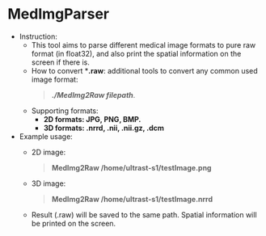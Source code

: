 # MedImgParser

+ Instruction:
   + This tool aims to parse different medical image formats to pure raw format (in float32), and also print the spatial information on the screen if there is. 
   + How to convert ***.raw**: additional tools to convert any common used image format: 
     > ***./MedImg2Raw filepath***. 
   + Supporting formats: 
     + **2D formats: JPG, PNG, BMP.** 
     + **3D formats: .nrrd, .nii, .nii.gz, .dcm**
+ Example usage: 
   + 2D image: 
     > **MedImg2Raw /home/ultrast-s1/testImage.png**
   + 3D image: 
     > **MedImg2Raw /home/ultrast-s1/testImage.nrrd**
     
    + Result (.raw) will be saved to the same path. Spatial information will be printed on the screen. 
